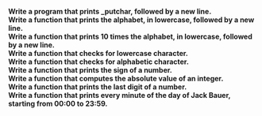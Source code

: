 **Write a program that prints _putchar, followed by a new line.**<br>
**Write a function that prints the alphabet, in lowercase, followed by a new line.**<br>
**Write a function that prints 10 times the alphabet, in lowercase, followed by a new line.**<br>
**Write a function that checks for lowercase character.**<br>
**Write a function that checks for alphabetic character.**<br>
**Write a function that prints the sign of a number.**<br>
**Write a function that computes the absolute value of an integer.**<br>
**Write a function that prints the last digit of a number.**<br>
**Write a function that prints every minute of the day of Jack Bauer, starting from 00:00 to 23:59.**<br>
